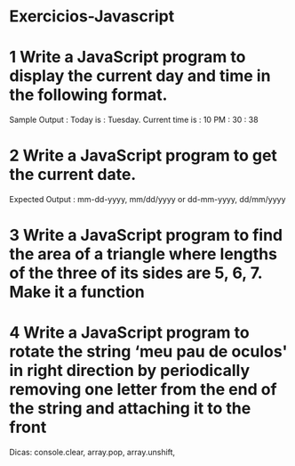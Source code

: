 # Exercicios-Javascript

# 1 Write a JavaScript program to display the current day and time in the following format.
Sample Output : Today is : Tuesday.
Current time is : 10 PM : 30 : 38

# 2 Write a JavaScript program to get the current date.
Expected Output :
mm-dd-yyyy, mm/dd/yyyy or dd-mm-yyyy, dd/mm/yyyy

# 3 Write a JavaScript program to find the area of a triangle where lengths of the three of its sides are 5, 6, 7. Make it a function

# 4 Write a JavaScript program to rotate the string ‘meu pau de oculos' in right direction by periodically removing one letter from the end of the string and attaching it to the front
Dicas: console.clear, array.pop, array.unshift,
